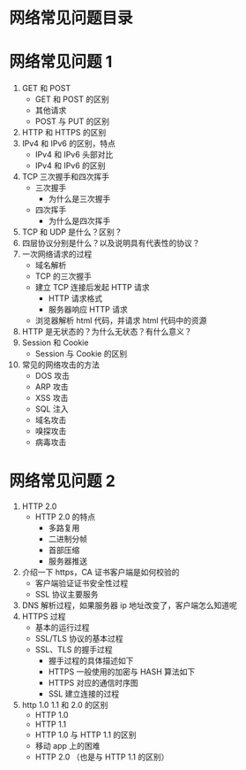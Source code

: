 # 网络常见问题目录

# 网络常见问题 1

1. GET 和 POST
   * GET 和 POST 的区别
   * 其他请求
   * POST 与 PUT 的区别
2. HTTP 和 HTTPS 的区别
3. IPv4 和 IPv6 的区别，特点
   * IPv4 和 IPv6 头部对比
   * IPv4 和 IPv6 的区别
4. TCP 三次握手和四次挥手
   * 三次握手
     * 为什么是三次握手
   * 四次挥手
     * 为什么是四次挥手
5. TCP 和 UDP 是什么？区别？
6. 四层协议分别是什么？以及说明具有代表性的协议？
7. 一次网络请求的过程
   * 域名解析
   * TCP 的三次握手
   * 建立 TCP 连接后发起 HTTP 请求
     * HTTP 请求格式
     * 服务器响应 HTTP 请求
   * 浏览器解析 html 代码，并请求 html 代码中的资源
8. HTTP 是无状态的？为什么无状态？有什么意义？
9. Session 和 Cookie
   * Session 与 Cookie 的区别
10. 常见的网络攻击的方法
    * DOS 攻击
    * ARP 攻击
    * XSS 攻击
    * SQL 注入
    * 域名攻击
    * 嗅探攻击
    * 病毒攻击

# 网络常见问题 2

1. HTTP 2.0
   * HTTP 2.0 的特点
     * 多路复用
     * 二进制分帧
     * 首部压缩
     * 服务器推送
2. 介绍一下 https，CA 证书客户端是如何校验的
   * 客户端验证证书安全性过程
   * SSL 协议主要服务
3. DNS 解析过程，如果服务器 ip 地址改变了，客户端怎么知道呢
4. HTTPS 过程
   * 基本的运行过程
   * SSL/TLS 协议的基本过程
   * SSL、TLS 的握手过程
     * 握手过程的具体描述如下
     * HTTPS 一般使用的加密与 HASH 算法如下
     * HTTPS 对应的通信时序图
     * SSL 建立连接的过程
5. http 1.0 1.1 和 2.0 的区别
   * HTTP 1.0
   * HTTP 1.1
   * HTTP 1.0 与 HTTP 1.1 的区别
   * 移动 app 上的困难
   * HTTP 2.0 （也是与 HTTP 1.1 的区别）